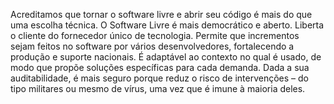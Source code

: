 ---
---

Acreditamos que tornar o software livre e abrir seu código é mais do que uma escolha técnica. O Software Livre é mais democrático e aberto. Liberta o cliente do fornecedor único de tecnologia. Permite que incrementos sejam feitos no software por vários desenvolvedores, fortalecendo a produção e suporte nacionais. É adaptável ao contexto no qual é usado, de modo que propõe soluções específicas para cada demanda. Dada a sua auditabilidade, é mais seguro porque reduz o risco de intervenções – do tipo militares ou mesmo de vírus, uma vez que é imune à maioria deles.
